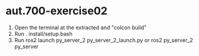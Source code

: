 # aut.700-exercise02

1. Open the terminal at the extracted and "colcon build"
2. Run . install/setup.bash
3. Run ros2 launch py_server_2 py_server_2_launch.py
   or  ros2 py_server_2 py_server
